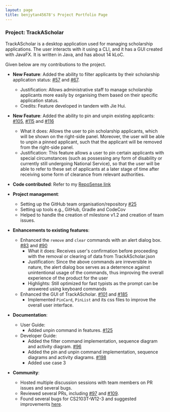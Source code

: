 ```yaml
---
layout: page
title: benjytan45678's Project Portfolio Page
---
```


### Project: TrackAScholar

TrackAScholar is a desktop application used for managing scholarship applications.
The user interacts with it using a CLI, and it has a GUI created with JavaFX.
It is written in Java, and has about 14 kLoC.

Given below are my contributions to the project.

* **New Feature**: Added the ability to filter applicants by their scholarship application status: [#57](https://github.com/AY2223S1-CS2103T-W10-3/tp/pull/57) and [#67](https://github.com/AY2223S1-CS2103T-W10-3/tp/pull/67).
    * Justification: Allows administrative staff to manage scholarship applicants more easily by organising them based on their specific application status.
    * Credits: Feature developed in tandem with Jie Hui.

* **New Feature**: Added the ability to pin and unpin existing applicants: [#105](https://github.com/AY2223S1-CS2103T-W10-3/tp/pull/105), [#115](https://github.com/AY2223S1-CS2103T-W10-3/tp/pull/115) and [#116](https://github.com/AY2223S1-CS2103T-W10-3/tp/pull/116)
    * What it does: Allows the user to pin scholarship applicants, which will be shown on the right-side panel.
    Moreover, the user will be able to unpin a pinned applicant, such that the applicant will be removed from the right-side panel.
    * Justification: This feature allows a user to pin certain applicants with special circumstances (such as possessing any form of disability or currently still undergoing National Service), 
    so that the user will be able to refer to these set of applicants at a later stage of time after receiving some form of clearance from relevant authorities.

* **Code contributed**: Refer to my [RepoSense link](https://nus-cs2103-ay2223s1.github.io/tp-dashboard/?search=benjy&sort=groupTitle&sortWithin=title&timeframe=commit&mergegroup=&groupSelect=groupByRepos&breakdown=true&checkedFileTypes=docs~functional-code~test-code~other&since=2022-09-16&tabOpen=true&tabType=authorship&tabAuthor=benjytan45678&tabRepo=AY2223S1-CS2103T-W10-3%2Ftp%5Bmaster%5D&authorshipIsMergeGroup=false&authorshipFileTypes=docs~functional-code~test-code~other&authorshipIsBinaryFileTypeChecked=false&authorshipIsIgnoredFilesChecked=false)

* **Project management**:
  * Setting up the GitHub team organisation/repository [#25](https://github.com/nus-cs2103-AY2223S1/tp/pull/25)
  * Setting up tools e.g., GitHub, Gradle and CodeCov
  * Helped to handle the creation of milestone v1.2 and creation of team issues.

* **Enhancements to existing features**: 
  * Enhanced the `remove` and `clear` commands with an alert dialog box. [#83](https://github.com/AY2223S1-CS2103T-W10-3/tp/pull/83/files) and [#90](https://github.com/AY2223S1-CS2103T-W10-3/tp/pull/90)
    * What it does: Receives user's confirmation before proceeding with the removal or clearing of data from TrackAScholar.json
    * Justification: Since the above commands are irreversible in nature, the alert dialog box serves as a deterrence against unintentional usage of the commands, thus improving the overall experience of the product for the user
    * Highlights: Still optimized for fast typists as the prompt can be answered using keyboard commands
  * Enhanced the GUI of TrackAScholar. [#101](https://github.com/AY2223S1-CS2103T-W10-3/tp/pull/101/files) and [#185](https://github.com/AY2223S1-CS2103T-W10-3/tp/pull/185)
    * Implemented `PinCard`, `PinList` and its css files to improve the overall user interface.

* **Documentation**: 
  * User Guide: 
    * Added unpin command in features. [#125](https://github.com/AY2223S1-CS2103T-W10-3/tp/pull/125)
  * Developer Guide: 
    * Added the filter command implementation, sequence diagram and activity diagram. [#96](https://github.com/AY2223S1-CS2103T-W10-3/tp/pull/96)
    * Added the pin and unpin command implementation, sequence diagrams and activity diagrams. [#198](https://github.com/AY2223S1-CS2103T-W10-3/tp/pull/198)
    * Added use case 3

* **Community**: 
  * Hosted multiple discussion sessions with team members on PR issues and several bugs.
  * Reviewed several PRs, including [#97](https://github.com/AY2223S1-CS2103T-W10-3/tp/pull/97)
    and [#109](https://github.com/AY2223S1-CS2103T-W10-3/tp/pull/109).
  * Found several bugs for CS2103T-W12-3 and suggested improvements [here](https://github.com/benjytan45678/ped/issues).

